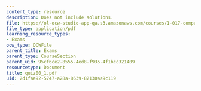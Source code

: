 ```yaml
---
content_type: resource
description: Does not include solutions.
file: https://ol-ocw-studio-app-qa.s3.amazonaws.com/courses/1-017-computing-and-data-analysis-for-environmental-applications-fall-2003/2d1fae925747a28a863982130aa9c119_quiz00_1.pdf
file_type: application/pdf
learning_resource_types:
- Exams
ocw_type: OCWFile
parent_title: Exams
parent_type: CourseSection
parent_uid: 95cf6ce2-8555-4ed8-f935-4f1bcc321409
resourcetype: Document
title: quiz00_1.pdf
uid: 2d1fae92-5747-a28a-8639-82130aa9c119
---
```

